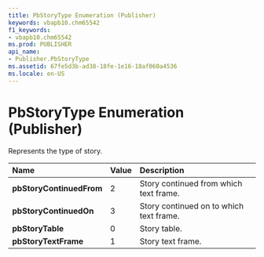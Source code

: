 ```yaml
---
title: PbStoryType Enumeration (Publisher)
keywords: vbapb10.chm65542
f1_keywords:
- vbapb10.chm65542
ms.prod: PUBLISHER
api_name:
- Publisher.PbStoryType
ms.assetid: 67fe5d3b-ad38-18fe-1e16-18af060a4536
ms.locale: en-US
---
```



# PbStoryType Enumeration (Publisher)

Represents the type of story. 



|**Name**|**Value**|**Description**|
|:-----|:-----|:-----|
| **pbStoryContinuedFrom**|2|Story continued from which text frame.|
| **pbStoryContinuedOn**|3|Story continued on to which text frame.|
| **pbStoryTable**|0|Story table.|
| **pbStoryTextFrame**|1|Story text frame.|

